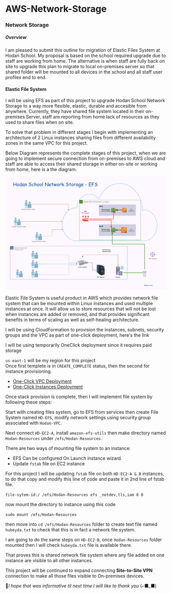 # AWS-Network-Storage

### Network Storage
##### Overview
I am pleased to submit this outline for migration of Elastic Files System at Hodan School. My proposal is based on the school required upgrade due to staff are working from home. The alternative is when staff are fully back on site to upgrade this plan to migrate to local on-premises server so that shared folder will be mounted to all devices in the school and all staff user profiles end to end.

#### Elastic File System

I will be using EFS as part of this project to upgrade Hodan School Network Storage to a way more flexible, elastic, durable and accesible from anywhere. Currently, they have shared file system located in their on-premises Server, staff are reporting from home lack of resources as they used to share files when on site.

To solve that problem in different stages I begin with implementing an architecture of 2 Linux instances sharing files from different availability zones in the same VPC for this project. 

Below Diagram represents the complete stages of this project, when we are going to implement secure connection from on-premises to AWS cloud and staff are able to access their shared storage in either on-site or working from home, here is a the diagram. 

![Elastic File System](https://github.com/MoRoble/AWS-Network-Storage/blob/d84a35545eb15e44b372ab52b2c5fe8312f5810f/Hodan-EFS2.png)

Elastic File System is useful product in AWS which provides network file system that can be mounted within Linux instances and used multiple instances at once. It will allow us to store resources that will not be lost when instances are added or removed, and that provides significant benefits in terms of scaling as well as self-healing architecture.

I will be using CloudFormation to provision the instances, subnets, security groups and the VPC as part of one-click deployment, here's the link 


  I will be using temporarily OneClick deployment since it requires paid storage 
  
`us-east-1` will be my region for this project  
Once first templete is in `CREATE_COMPLETE` status, then the second for instance provisioning.
- [One-Click VPC Deployment](https://console.aws.amazon.com/cloudformation/home?region=us-east-1#/stacks/create/review?templateURL=https://hubeyda.s3.eu-west-2.amazonaws.com/HHK_EFS_VPC_v3.yaml&stackName=HoDaN)
- [One-Click Instances Deployment](https://console.aws.amazon.com/cloudformation/home?region=us-east-1#/stacks/create/review?templateURL=https://github.com/MoRoble/AWS-Network-Storage/blob/main/HHK_EFS_VPC_v3.yaml&stackName=HDN-EC2)

Once stack provision is complete, then I will implement file system by following these steps:  

Start with creating files system, go to EFS from services then create File System named `HD-EFS`, modify network settings using security group associated with `Hodan-VPC`.

Next connect `HD-EC2-A`, install `amazon-efs-utils` then make directory named `Hodan-Resources` under `/efs/Hodan-Resources`.

There are two ways of mounting file system to an instance:
- EFS Can be configured On Launch instance wizard.
- Update `fstab` file on EC2 instance

For this project I will be updating `fstab` file on both `HD-EC2-A & B` instances, to do that copy and modify this line of code and paste it in 2nd line of fstab file.

`file-sytem-id:/ /efs/Hodan-Resources efs _netdev,tls,iam 0 0`

now mount the directory to instance using this code

`sudo mount /efs/Hodan-Resources`

then move into `cd /efs/Hodan-Resources` folder to create text file named `hubeyda.txt` to check that this is in fact a network file system.

I am going to do the same steps on `HD-EC2-B`, once `Hodan-Resources` folder mounted then I will check `hubeyda.txt` file is available there.

That proves this is shared network file system where any file added on one instance are visible to all other instances.

This project will be continued to expand connecting **Site-to-Site VPN** connection to make all those files visible to On-premises devices.


🦋*I hope that was informative til next time I will like to thank you* (⌐■_■)
